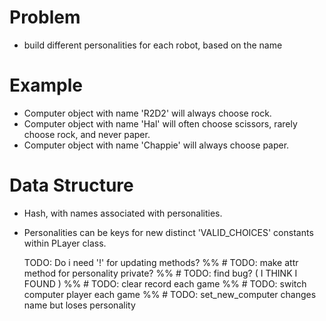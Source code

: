 
# Problem

  - build different personalities for each robot, based on the name

# Example

  - Computer object with name 'R2D2' will always choose rock.
  - Computer object with name 'Hal' will often choose scissors, rarely
    choose rock, and never paper.
  - Computer object with name 'Chappie' will always choose paper.

# Data Structure

  - Hash, with names associated with personalities.
  - Personalities can be keys for new distinct 'VALID_CHOICES' constants within
    PLayer class.

    
    TODO: Do i need '!' for updating methods?
%% # TODO: make attr method for personality private?
%% # TODO: find bug? ( I THINK I FOUND )
%% # TODO: clear record each game
%% # TODO: switch computer player each game
%% # TODO: set_new_computer changes name but loses personality
